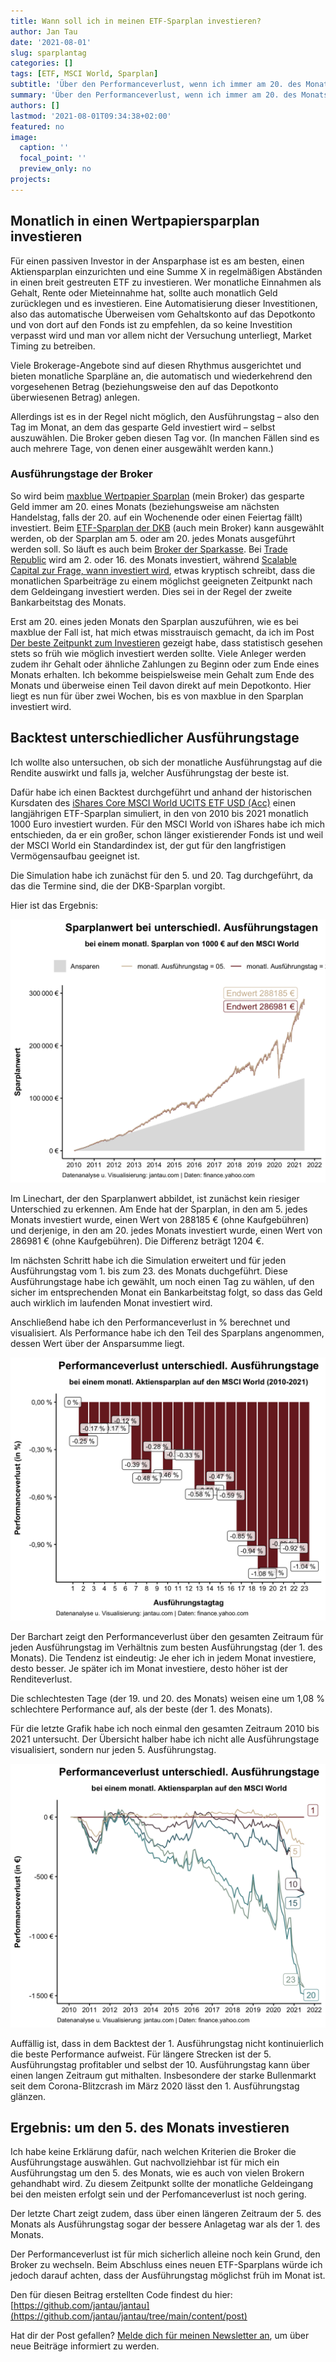 ```yaml
---
title: Wann soll ich in meinen ETF-Sparplan investieren?
author: Jan Tau
date: '2021-08-01'
slug: sparplantag
categories: []
tags: [ETF, MSCI World, Sparplan]
subtitle: 'Über den Performanceverlust, wenn ich immer am 20. des Monats investiere'
summary: 'Über den Performanceverlust, wenn ich immer am 20. des Monats investiere'
authors: []
lastmod: '2021-08-01T09:34:38+02:00'
featured: no
image:
  caption: ''
  focal_point: ''
  preview_only: no
projects:
---
```



## Monatlich in einen Wertpapiersparplan investieren

Für einen passiven Investor in der Ansparphase ist es am besten, einen Aktiensparplan einzurichten und eine Summe X in regelmäßigen Abständen in einen breit gestreuten ETF zu investieren. Wer monatliche Einnahmen als Gehalt, Rente oder Mieteinnahme hat, sollte auch monatlich Geld zurücklegen und es investieren. Eine Automatisierung dieser Investitionen, also das automatische Überweisen vom Gehaltskonto auf das Depotkonto und von dort auf den Fonds ist zu empfehlen, da so keine Investition verpasst wird und man vor allem nicht der Versuchung unterliegt, Market Timing zu betreiben.

Viele Brokerage-Angebote sind auf diesen Rhythmus ausgerichtet und bieten monatliche Sparpläne an, die automatisch und wiederkehrend den vorgesehenen Betrag (beziehungsweise den auf das Depotkonto überwiesenen Betrag) anlegen.

Allerdings ist es in der Regel nicht möglich, den Ausführungstag – also den Tag im Monat, an dem das gesparte Geld investiert wird – selbst auszuwählen. Die Broker geben diesen Tag vor. (In manchen Fällen sind es auch mehrere Tage, von denen einer ausgewählt werden kann.)

### Ausführungstage der Broker

So wird beim [maxblue Wertpapier Sparplan](https://www.maxblue.de/geldanlage/geld-anlegen/wertpapiersparplan.html) (mein Broker) das gesparte Geld immer am 20. eines Monats (beziehungsweise am nächsten Handelstag, falls der 20. auf ein Wochenende oder einen Feiertag fällt) investiert. Beim [ETF-Sparplan der DKB](https://www.dkb.de/privatkunden/wertpapiersparen/etfs/) (auch mein Broker) kann ausgewählt werden, ob der Sparplan am 5. oder am 20. jedes Monats ausgeführt werden soll. So läuft es auch beim [Broker der Sparkasse](https://www.sbroker.de/handel/sparplaene/aktien-sparplan.html). Bei [Trade Republic](https://support.traderepublic.com/de-de/183-Aktien_Sparpl%C3%A4ne-erkl%C3%A4rt) wird am 2. oder 16. des Monats investiert, während [Scalable Capital zur Frage, wann investiert wird](https://de.scalable.capital/trading-faq), etwas kryptisch schreibt, dass die monatlichen Sparbeiträge zu einem möglichst geeigneten Zeitpunkt nach dem Geldeingang investiert werden. Dies sei in der Regel der zweite Bankarbeitstag des Monats.  

Erst am 20. eines jeden Monats den Sparplan auszuführen, wie es bei maxblue der Fall ist, hat mich etwas misstrauisch gemacht, da ich im Post [Der beste Zeitpunkt zum Investieren](https://www.jantau.com/post/der-beste-zeitpunkt/) gezeigt habe, dass statistisch gesehen stets so früh wie möglich investiert werden sollte. Viele Anleger werden zudem ihr Gehalt oder ähnliche Zahlungen zu Beginn oder zum Ende eines Monats erhalten. Ich bekomme beispielsweise mein Gehalt zum Ende des Monats und überweise einen Teil davon direkt auf mein Depotkonto. Hier liegt es nun für über zwei Wochen, bis es von maxblue in den Sparplan investiert wird.

## Backtest unterschiedlicher Ausführungstage

Ich wollte also untersuchen, ob sich der monatliche Ausführungstag auf die Rendite auswirkt und falls ja, welcher Ausführungstag der beste ist. 

Dafür habe ich einen Backtest durchgeführt und anhand der historischen Kursdaten des [iShares Core MSCI World UCITS ETF USD (Acc)](https://www.justetf.com/en/etf-profile.html?isin=IE00B4L5Y983#overview) einen langjährigen ETF-Sparplan simuliert, in den von 2010 bis 2021 monatlich 1000 Euro investiert wurden. Für den MSCI World von iShares habe ich mich entschieden, da er ein großer, schon länger existierender Fonds ist und weil der MSCI World ein Standardindex ist, der gut für den langfristigen Vermögensaufbau geeignet ist.

Die Simulation habe ich zunächst für den 5. und 20. Tag durchgeführt, da das die Termine sind, die der DKB-Sparplan vorgibt. 

Hier ist das Ergebnis:

![](linechart_anlagetag.png)

Im Linechart, der den Sparplanwert abbildet, ist zunächst kein riesiger Unterschied zu erkennen. Am Ende hat der Sparplan, in den am 5. jedes Monats investiert wurde, einen Wert von 288185 € (ohne Kaufgebühren) und derjenige, in den am 20. jedes Monats investiert wurde, einen Wert von 286981 € (ohne Kaufgebühren). Die Differenz beträgt 1204 €. 

Im nächsten Schritt habe ich die Simulation erweitert und für jeden Ausführungstag vom 1. bis zum 23. des Monats duchgeführt. Diese Ausführungstage habe ich gewählt, um noch einen Tag zu wählen, uf den sicher im entsprechenden Monat ein Bankarbeitstag folgt, so dass das Geld auch wirklich im laufenden Monat investiert wird.

Anschließend habe ich den Performanceverlust in % berechnet und visualisiert. Als Performance habe ich den Teil des Sparplans angenommen, dessen Wert über der Ansparsumme liegt.

![](barchart_anlagetag_performance_verlust.png)

Der Barchart zeigt den Performanceverlust über den gesamten Zeitraum für jeden Ausführungstag im Verhältnis zum besten Ausführungstag (der 1. des Monats). Die Tendenz ist eindeutig: Je eher ich in jedem Monat investiere, desto besser. Je später ich im Monat investiere, desto höher ist der Renditeverlust.

Die schlechtesten Tage (der 19. und 20. des Monats) weisen eine um 1,08 % schlechtere Performance auf, als der beste (der 1. des Monats). 

Für die letzte Grafik habe ich noch einmal den gesamten Zeitraum 2010 bis 2021 untersucht.
Der Übersicht halber habe ich nicht alle Ausführungstage visualisiert, sondern nur jeden 5. Ausführungstag.

![](linechart_20_Jahre_anlagetag.png)

Auffällig ist, dass in dem Backtest der 1. Ausführungstag nicht kontinuierlich die beste Performance aufweist. Für längere Strecken ist der 5. Ausführungstag profitabler und selbst der 10. Ausführungstag kann über einen langen Zeitraum gut mithalten. Insbesondere der starke Bullenmarkt seit dem Corona-Blitzcrash im März 2020 lässt den 1. Ausführungstag glänzen.

## Ergebnis: um den 5. des Monats investieren 

Ich habe keine Erklärung dafür, nach welchen Kriterien die Broker die Ausführungstage auswählen. Gut nachvollziehbar ist für mich ein Ausführungstag um den 5. des Monats, wie es auch von vielen Brokern gehandhabt wird. Zu diesem Zeitpunkt sollte der monatliche Geldeingang bei den meisten erfolgt sein und der Perfomanceverlust ist noch gering.

Der letzte Chart zeigt zudem, dass über einen längeren Zeitraum der 5. des Monats als Ausführungstag sogar der bessere Anlagetag war als der 1. des Monats.

Der Performanceverlust ist für mich sicherlich alleine noch kein Grund, den Broker zu wechseln. Beim Abschluss eines neuen ETF-Sparplans würde ich jedoch darauf achten, dass der  Ausführungstag möglichst früh im Monat ist.

Den für diesen Beitrag erstellten Code findest du hier: [https://github.com/jantau/jantau](https://github.com/jantau/jantau/tree/main/content/post)

Hat dir der Post gefallen? [Melde dich für meinen Newsletter an](https://tinyletter.com/jantau), um über neue Beiträge informiert zu werden.